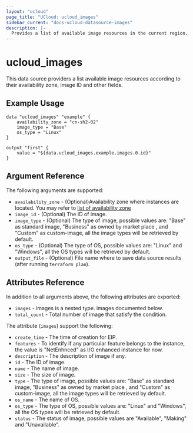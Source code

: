 ```yaml
---
layout: "ucloud"
page_title: "UCloud: ucloud_images"
sidebar_current: "docs-ucloud-datasource-images"
description: |-
  Provides a list of available image resources in the current region.
---
```


# ucloud_images

This data source providers a list available image resources according to their availability zone, image ID and other fields.

## Example Usage

```hcl
data "ucloud_images" "example" {
    availability_zone = "cn-sh2-02"
    image_type = "Base"
    os_type = "Linux"
}

output "first" {
    value = "${data.ucloud_images.example.images.0.id}"
}
```

## Argument Reference

The following arguments are supported:

* `availability_zone` - (Optional)Availability zone where instances are located. You may refer to [list of availability zone](https://docs.ucloud.cn/api/summary/regionlist)
* `image_id` - (Optional) The ID of image.
* `image_type` - (Optional) The type of image, possible values are: "Base" as standard image, "Business" as owned by market place , and "Custom" as custom-image, all the image types will be retrieved by default.
* `os_type` - (Optional) The type of OS, possible values are: "Linux" and "Windows", all the OS types will be retrieved by default.
* `output_file` - (Optional) File name where to save data source results (after running `terraform plan`).

## Attributes Reference

In addition to all arguments above, the following attributes are exported:

* `images` - images is a nested type. images documented below.
* `total_count` - Total number of image that satisfy the condition.

The attribute (`images`) support the following:

* `create_time` - The time of creation for EIP.
* `features` - To identify if any particular feature belongs to the instance, the value is "NetEnhnced" as I/O enhanced instance for now.
* `description` - The description of image if any.
* `id` - The ID of image.
* `name` - The name of image.
* `size` - The size of image.
* `type` - The type of image, possible values are: "Base" as standard image, "Business" as owned by market place , and "Custom" as custom-image, all the image types will be retrieved by default.
* `os_name` - The name of OS.
* `os_type` - The type of OS, possible values are: "Linux" and "Windows", all the OS types will be retrieved by default.
* `status` - The status of image, possible values are "Available", "Making" and "Unavailable".
